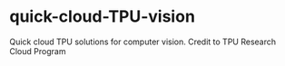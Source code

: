 # quick-cloud-TPU-vision
Quick cloud TPU solutions for computer vision. Credit to TPU Research Cloud Program
